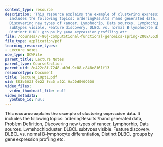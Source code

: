 ```yaml
---
content_type: resource
description: 'This resource explains the example of clustering expression data. It
  includes the following topics: orderingResults ?hand generated data, Problem Definition,
  Discovering new types of cancer, Lymphochip, Data sources, Lymphochipcluster, DLBCL
  subtypes visible, Feature discovery, DLBCL vs. normal B-lymphocyte differentiation,
  Distinct DLBCL groups by gene expression profiling etc.'
file: /courses/7-90j-computational-functional-genomics-spring-2005/553b30230b22fda3a8219a20d5409838_lecture_10pt1.pdf
file_type: application/pdf
learning_resource_types:
- Lecture Notes
ocw_type: OCWFile
parent_title: Lecture Notes
parent_type: CourseSection
parent_uid: 8e422c8f-7248-ab9d-9c08-c848e8f61f13
resourcetype: Document
title: lecture_10pt1.pdf
uid: 553b3023-0b22-fda3-a821-9a20d5409838
video_files:
  video_thumbnail_file: null
video_metadata:
  youtube_id: null
---
```

This resource explains the example of clustering expression data. It includes the following topics: orderingResults ?hand generated data, Problem Definition, Discovering new types of cancer, Lymphochip, Data sources, Lymphochipcluster, DLBCL subtypes visible, Feature discovery, DLBCL vs. normal B-lymphocyte differentiation, Distinct DLBCL groups by gene expression profiling etc.

